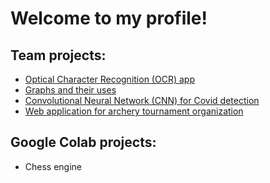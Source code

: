 # Welcome to my profile!
## Team projects:
- [Optical Character Recognition (OCR) app](https://github.com/miczoc98/AOProjekt)
- [Graphs and their uses](https://github.com/AleksandraRolka/Graphs)
- [Convolutional Neural Network (CNN) for Covid detection](https://github.com/miczoc98/CovidDetector)
- [Web application for archery tournament organization](https://github.com/Darkosz1012/amazonka)
## Google Colab projects:
- Chess engine



<!--
**pieczonkam/pieczonkam** is a ✨ _special_ ✨ repository because its `README.md` (this file) appears on your GitHub profile.

Here are some ideas to get you started:

- 🔭 I’m currently working on ...
- 🌱 I’m currently learning ...
- 👯 I’m looking to collaborate on ...
- 🤔 I’m looking for help with ...
- 💬 Ask me about ...
- 📫 How to reach me: ...
- 😄 Pronouns: ...
- ⚡ Fun fact: ...
-->
